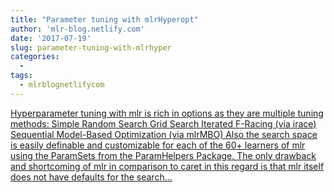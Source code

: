 ```yaml
---
title: "Parameter tuning with mlrHyperopt"
author: 'mlr-blog.netlify.com'
date: '2017-07-19'
slug: parameter-tuning-with-mlrhyper
categories:
  - 
tags:
  - mlrblognetlifycom
---
```


[Hyperparameter tuning with mlr is rich in options as they are multiple tuning methods: Simple Random Search Grid Search Iterated F-Racing (via irace) Sequential Model-Based Optimization (via mlrMBO) Also the search space is easily definable and customizable for each of the 60+ learners of mlr using the ParamSets from the ParamHelpers Package. The only drawback and shortcoming of mlr in comparison to caret in this regard is that mlr itself does not have defaults for the search...<click to read more>](https://mlr-blog.netlify.com/post/2017-07-19-parameter-tuning-with-mlrhyperopt/)

